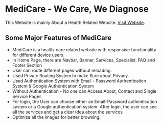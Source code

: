 # MediCare - We Care, We Diagnose

This Website is mainly About a Health Related Website. [Visit Website](https://medicare-react-project.firebaseapp.com).

## Some Major Features of MediCare

- MediCare is a health-care related website with responsive functionality for different device users.
- In Home Page, there are Navbar, Banner, Services, Specialist, FAQ and Footer Section
- User can route different pages  without  reloading.
- Used Private Routing System to make Sure about Privacy.
- Used Authentication System with Email - Password Authentication System & Google Authentication System
- Without Authentication - No one can Access About, Contact and Single Service Pages
- For login, the User can choose either an Email-Password authentication system or a Google authentication system. After login, the user can see all the services and get a clear idea about the services
- Optimize all the images for better browsing.
